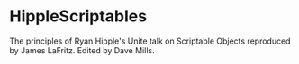 # HippleScriptables
The principles of Ryan Hipple's Unite talk on Scriptable Objects reproduced by James LaFritz. Edited by Dave Mills.
